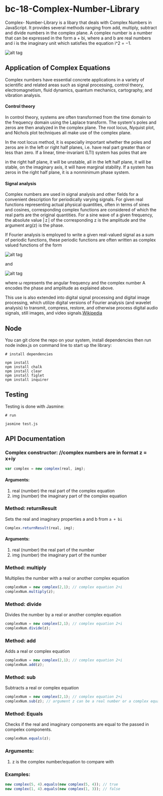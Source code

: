 # bc-18-Complex-Number-Library


Complex- Number-Library is a libary that deals with Complex Numbers in JavaScript. It
provides several methods ranging from add, multiply, subtract and divide numbers in the complex plane. A complex number is a number that can be expressed in the form a + bi, where a and b are real numbers and i is the imaginary unit which satisfies the equation i^2 = −1.

![alt tag](https://upload.wikimedia.org/wikipedia/commons/thumb/a/af/Complex_number_illustration.svg/220px-Complex_number_illustration.svg.png)

Application of Complex Equations
--------------------------------
Complex numbers have essential concrete applications in a variety of scientific and related areas such as signal processing, control theory, electromagnetism, fluid dynamics, quantum mechanics, cartography, and vibration analysis.

#### Control theory
In control theory, systems are often transformed from the time domain to the frequency domain using the Laplace transform. The system's poles and zeros are then analyzed in the complex plane. The root locus, Nyquist plot, and Nichols plot techniques all make use of the complex plane.

In the root locus method, it is especially important whether the poles and zeros are in the left or right half planes, i.e. have real part greater than or less than zero. If a linear, time-invariant (LTI) system has poles that are

in the right half plane, it will be unstable,
all in the left half plane, it will be stable,
on the imaginary axis, it will have marginal stability.
If a system has zeros in the right half plane, it is a nonminimum phase system.

#### Signal analysis
Complex numbers are used in signal analysis and other fields for a convenient description for periodically varying signals. For given real functions representing actual physical quantities, often in terms of sines and cosines, corresponding complex functions are considered of which the real parts are the original quantities. For a sine wave of a given frequency, the absolute value | z | of the corresponding z is the amplitude and the argument arg(z) is the phase.

If Fourier analysis is employed to write a given real-valued signal as a sum of periodic functions, these periodic functions are often written as complex valued functions of the form

![alt tag](https://wikimedia.org/api/rest_v1/media/math/render/svg/651a6be82d6764e4b48320cdd4259ab8af48b1f2)

and

![alt tag](https://wikimedia.org/api/rest_v1/media/math/render/svg/ee5a1f16e771f3403dad48e5ecde41e2c462a84a)

where ω represents the angular frequency and the complex number A encodes the phase and amplitude as explained above.

This use is also extended into digital signal processing and digital image processing, which utilize digital versions of Fourier analysis (and wavelet analysis) to transmit, compress, restore, and otherwise process digital audio signals, still images, and video signals.[Wikipedia](https://en.wikipedia.org/wiki/Complex_number#Applications)

Node
-------

You can git clone the repo on your system, install dependencies then run node index.js on command line to start up the library:

	# install dependencies
	
	npm install
	npm install chalk
	npm install clear
	npm install figlet
	npm install inquirer
	


Testing
-------

Testing is done with Jasmine:

	# run
	
	jasmine test.js

	
	

API Documentation
-----------------

### Complex constructor: //complex numbers are in format z = x+iy

```js
var complex = new complex(real, img);
```

#### Arguments:

1. real (number) the real part of the complex equation
2. img (number) the imaginary part of the complex equation


### Method: returnResult

Sets the real and imaginary properties a and b from `a + bi`

```js
Complex.returnResult(real, img);
```

#### Arguments:

1. real (number) the real part of the number
2. img (number) the imaginary part of the number


### Method: multiply

Multiplies the number with a real or another complex equation

```js
complexNum = new complex(2,1); // complex equation 2+i
complexNum.multiply(z); 
```


### Method: divide

Divides the number by a real or another complex equation

```js
complexNum = new complex(2,1); // complex equation 2+i
complexNum.divide(z);
```


### Method: add

Adds a real or complex equation

```js
complexNum = new complex(2,1); // complex equation 2+i
complexNum.add(z);
```


### Method: sub

Subtracts a real or complex equation

```js
complexNum = new complex(2,1); // complex equation 2+i
complexNum.sub(z); // argument z can be a real number or a complex equation
```


### Method: Equals

Checks if the real and imaginary components are equal to the passed in compelex components.

```js
complexNum.equals(z);
```

### Arguments:

1. z is the complex number/equation to compare with

### Examples:

```js
new complex(5, 4).equals(new complex(5, 4)); // true
new complex(1, 4).equals(new complex(1, 3)); // false
```
